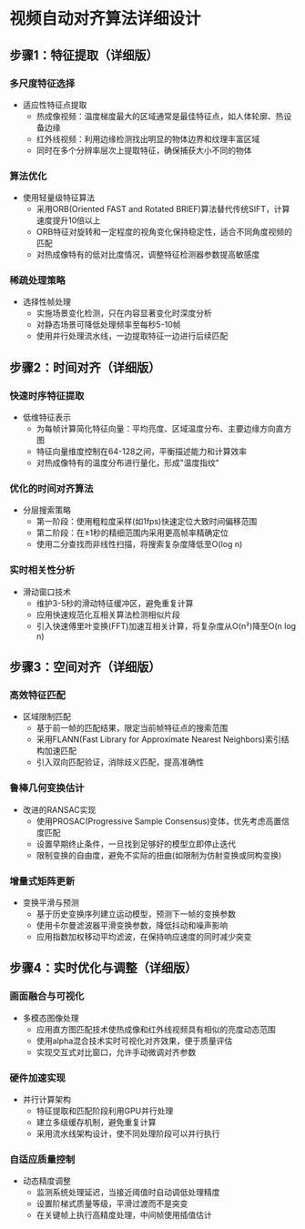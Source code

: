 # 视频自动对齐算法详细设计

## 步骤1：特征提取（详细版）

### 多尺度特征选择

- 适应性特征点提取
  - 热成像视频：温度梯度最大的区域通常是最佳特征点，如人体轮廓、热设备边缘
  - 红外线视频：利用边缘检测找出明显的物体边界和纹理丰富区域
  - 同时在多个分辨率层次上提取特征，确保捕获大小不同的物体

### 算法优化

- 使用轻量级特征算法
  - 采用ORB(Oriented FAST and Rotated BRIEF)算法替代传统SIFT，计算速度提升10倍以上
  - ORB特征对旋转和一定程度的视角变化保持稳定性，适合不同角度视频的匹配
  - 对热成像特有的低对比度情况，调整特征检测器参数提高敏感度

### 稀疏处理策略

- 选择性帧处理
  - 实施场景变化检测，只在内容显著变化时深度分析
  - 对静态场景可降低处理频率至每秒5-10帧
  - 使用并行处理流水线，一边提取特征一边进行后续匹配

## 步骤2：时间对齐（详细版）

### 快速时序特征提取

- 低维特征表示
  - 为每帧计算简化特征向量：平均亮度、区域温度分布、主要边缘方向直方图
  - 特征向量维度控制在64-128之间，平衡描述能力和计算效率
  - 对热成像特有的温度分布进行量化，形成"温度指纹"

### 优化的时间对齐算法

- 分层搜索策略
  - 第一阶段：使用粗粒度采样(如1fps)快速定位大致时间偏移范围
  - 第二阶段：在±1秒的精细范围内采用更高帧率精确定位
  - 使用二分查找而非线性扫描，将搜索复杂度降低至O(log n)

### 实时相关性分析

- 滑动窗口技术
  - 维护3-5秒的滑动特征缓冲区，避免重复计算
  - 应用快速规范化互相关算法检测相似片段
  - 引入快速傅里叶变换(FFT)加速互相关计算，将复杂度从O(n²)降至O(n log n)

## 步骤3：空间对齐（详细版）

### 高效特征匹配

- 区域限制匹配
  - 基于前一帧的匹配结果，限定当前帧特征点的搜索范围
  - 采用FLANN(Fast Library for Approximate Nearest Neighbors)索引结构加速匹配
  - 引入双向匹配验证，消除歧义匹配，提高准确性

### 鲁棒几何变换估计

- 改进的RANSAC实现
  - 使用PROSAC(Progressive Sample Consensus)变体，优先考虑高置信度匹配
  - 设置早期终止条件，一旦找到足够好的模型立即停止迭代
  - 限制变换的自由度，避免不实际的扭曲(如限制为仿射变换或同构变换)

### 增量式矩阵更新

- 变换平滑与预测
  - 基于历史变换序列建立运动模型，预测下一帧的变换参数
  - 使用卡尔曼滤波器平滑变换参数，降低抖动和噪声影响
  - 应用指数加权移动平均滤波，在保持响应速度的同时减少突变

## 步骤4：实时优化与调整（详细版）

### 画面融合与可视化

- 多模态图像处理
  - 应用直方图匹配技术使热成像和红外线视频具有相似的亮度动态范围
  - 使用alpha混合技术实时可视化对齐效果，便于质量评估
  - 实现交互式对比窗口，允许手动微调对齐参数

### 硬件加速实现

- 并行计算架构
  - 特征提取和匹配阶段利用GPU并行处理
  - 建立多级缓存机制，避免重复计算
  - 采用流水线架构设计，使不同处理阶段可以并行执行

### 自适应质量控制

- 动态精度调整
  - 监测系统处理延迟，当接近阈值时自动调低处理精度
  - 设置阶梯式质量等级，平滑过渡而不是突变
  - 在关键帧上执行高精度处理，中间帧使用插值估计